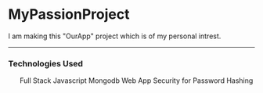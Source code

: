 # MyPassionProject
I am making this "OurApp" project which is of my personal intrest.
<hr>
<h3>Technologies Used </h3>
<ul>
Full Stack Javascript
Mongodb
Web App Security for Password Hashing
</ul>
